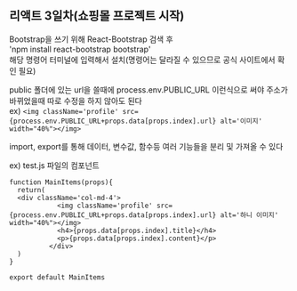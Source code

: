 ## 리액트 3일차(쇼핑몰 프로젝트 시작)  

Bootstrap을 쓰기 위해 React-Bootstrap 검색 후  
'npm install react-bootstrap bootstrap'  
해당 명령어 터미널에 입력해서 설치(명령어는 달라질 수 있으므로 공식 사이트에서 확인 필요)  

public 폴더에 있는 url을 쓸때에 process.env.PUBLIC_URL 이런식으로 써야 주소가 바뀌었을때 따로 수정을 하지 않아도 된다  
ex) ```<img className='profile' src={process.env.PUBLIC_URL+props.data[props.index].url} alt='이미지' width="40%"></img>```

import, export를 통해 데이터, 변수값, 함수등 여러 기능들을 분리 및 가져올 수 있다  

ex) test.js 파일의 컴포넌트  
```
function MainItems(props){
  return(
  <div className='col-md-4'>
            <img className='profile' src={process.env.PUBLIC_URL+props.data[props.index].url} alt='하니 이미지' width="40%"></img>
            <h4>{props.data[props.index].title}</h4>
            <p>{props.data[props.index].content}</p>
          </div>
  )
}

export default MainItems
```

